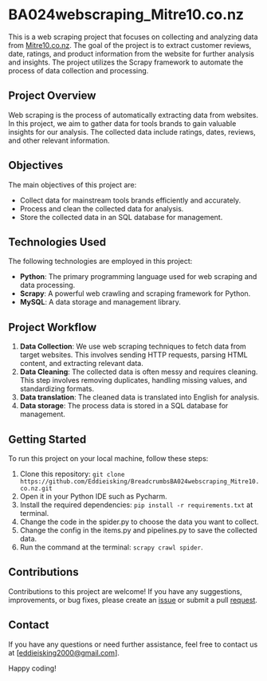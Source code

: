 # BA024webscraping_Mitre10.co.nz

This is a web scraping project that focuses on collecting and analyzing data from [Mitre10.co.nz](https://www.mitre10.co.nz/). The goal of the project is to extract customer reviews, date, ratings, and product information from the website for further analysis and insights. The project utilizes the Scrapy framework to automate the process of data collection and processing.

## Project Overview

Web scraping is the process of automatically extracting data from websites. In this project, we aim to gather data for tools brands to gain valuable insights for our analysis. The collected data include ratings, dates, reviews, and other relevant information.

## Objectives

The main objectives of this project are:

- Collect data for mainstream tools brands efficiently and accurately.
- Process and clean the collected data for analysis.
- Store the collected data in an SQL database for management.

## Technologies Used

The following technologies are employed in this project:

- **Python**: The primary programming language used for web scraping and data processing.
- **Scrapy**: A powerful web crawling and scraping framework for Python.
- **MySQL**: A data storage and management library.

## Project Workflow

1. **Data Collection**: We use web scraping techniques to fetch data from target websites. This involves sending HTTP requests, parsing HTML content, and extracting relevant data.
2. **Data Cleaning**: The collected data is often messy and requires cleaning. This step involves removing duplicates, handling missing values, and standardizing formats.
3. **Data translation**: The cleaned data is translated into English for analysis.
4. **Data storage**: The process data is stored in a SQL database for management.

## Getting Started

To run this project on your local machine, follow these steps:

1. Clone this repository: `git clone https://github.com/Eddieisking/BreadcrumbsBA024webscraping_Mitre10.co.nz.git`
2. Open it in your Python IDE such as Pycharm.
3. Install the required dependencies: `pip install -r requirements.txt` at terminal.
4. Change the code in the spider.py to choose the data you want to collect.
5. Change the config in the items.py and pipelines.py to save the collected data.
6. Run the command at the terminal: `scrapy crawl spider`. 


## Contributions

Contributions to this project are welcome! If you have any suggestions, improvements, or bug fixes, please create an [issue](https://github.com/Eddieisking/BA024webscraping_Mitre10.co.nz/issues) or submit a pull [request](https://github.com/Eddieisking/BA024webscraping_Mitre10.co.nz/pulls).

## Contact

If you have any questions or need further assistance, feel free to contact us at [eddieisking2000@gmail.com].

Happy coding!


